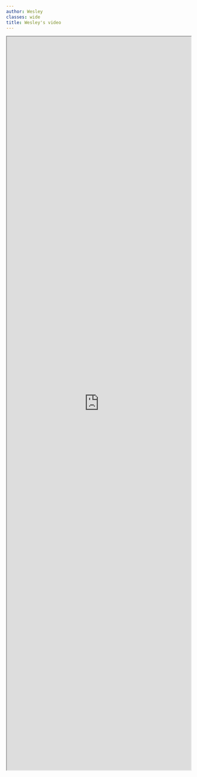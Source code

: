 ```yaml
---
author: Wesley
classes: wide
title: Wesley's video
---
```


<iframe src='https://nuage.osupytheas.fr/s/6RAaoy6xXHn8AaW' style='width:100%; height:50vh'></iframe>
